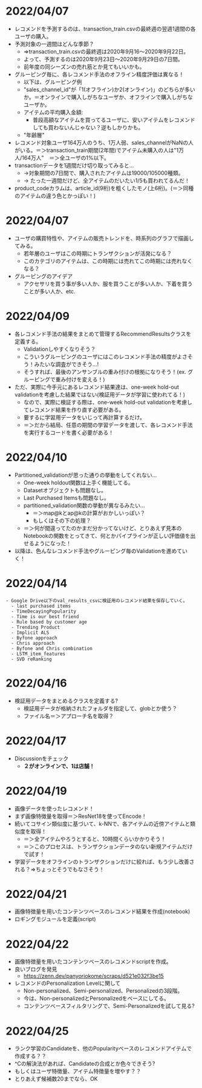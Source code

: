 # 2022/04/07

- レコメンドを予測するのは、transaction_train.csvの最終週の翌週1週間の各ユーザの購入。
- 予測対象の一週間はどんな季節？
  - =>transaction_train.csvの最終週は2020年9月16～2020年9月22日。
  - よって、予測するのは2020年9月23日～2020年9月29日の7日間。
  - 前年度の同シーズンの売れ筋とか見てもいいかも。
- グルーピング毎に、各レコメンド手法のオフライン精度評価は異なる！
  - 以下は、グルーピング例
  - "sales_channel_id"が「1(オフライン)か2(オンライン)」のどちらが多いか。＝オンラインで購入しがちなユーザか、オフラインで購入しがちなユーザか。
  - アイテムの平均購入金額:
    - 普段高額なアイテムを買ってるユーザに、安いアイテムをレコメンドしても買わないんじゃない？逆もしかりかも。
  - "年齢層"
- レコメンド対象ユーザ164万人のうち、1万人弱、sales_channelがNaNの人がいる。＝＞transaction_train期間(2年間)でアイテム未購入の人は"1万人/164万人"　＝＞全ユーザの1%以下。
- transactionデータを1週間だけ切り取ってみると...
  - ->対象期間の7日間で、購入されたアイテムは19000/105000種類。
  - -> たった一週間だけど、全アイテムのだいたい1/5も買われてるんだ！
- product_codeカラムは、article_id(9桁)を粗くしたモノ(上6桁)。(＝＞同種のアイテムの違う色とかっぽい！)

# 2022/04/07

- ユーザの購買特性や、アイテムの販売トレンドを、時系列のグラフで描画してみる。
  - 若年層のユーザはこの時期にトランザクションが活発になる？
  - このカテゴリのアイテムは、この時期には売れてこの時期には売れなくなる？
- グルーピングのアイデア
  - アクセサリを買う事が多い人か、服を買うことが多い人か、下着を買うことが多い人か、etc.

# 2022/04/09

- 各レコメンド手法の結果をまとめて管理するRecommendResultsクラスを定義する。
  - Validationしやすくなりそう？
  - こういうグルーピングのユーザにはこのレコメンド手法の精度がよさそう！みたいな調査ができそう...!
  - そうすれば、最後のアンサンブルの重み付けの根拠になりそう！(ex. グルーピングで重み付けを変える！)
- ただ、実際に今手元にあるレコメンド結果達は、one-week hold-out validationを考慮した結果ではない(検証用データが学習に使われてる！)
  - なので、実際に検証する際は、one-week hold-out validationを考慮してレコメンド結果を作り直す必要がある。
  - 要するに学習用データをいじって再計算するだけ。
  - ＝＞だから結局、任意の期間の学習データを渡して、各レコメンド手法を実行するコードを書く必要がある！

# 2022/04/10

- Partitioned_validationが思った通りの挙動をしてくれない...
  - One-week holdout関数は上手く機能してる。
  - Datasetオブジェクトも問題なし。
  - Last Purchased Itemsも問題なし。
  - partitioned_validation関数の挙動が異なるみたい...
    - ＝＞map@kとap@kの計算がおかしいっぽい？
    - もしくはその下の処理？
  - ＝＞何が間違ってたのかまだ分かってないけど、とりあえず見本のNotebookの関数をとってきて、何とかパイプラインが正しい評価値を出せるようになった！
- 以降は、色んなレコメンド手法やグルーピング毎のValidationを進めていく！

# 2022/04/14

    - Google Drive以下のval_results_csvに検証用のレコメンド結果を保存していく。
      - last purchased items
      - TimeDecayingPopularity
      - Time is our best friend
      - Rule based by customer age
      - Trending Product
      - Implicit ALS
      - Byfone approach
      - Chris approach
      - Byfone and Chris combination
      - LSTM_item_features
      - SVD reRanking 

# 2022/04/16
- 検証用データをまとめるクラスを定義する?
  - 検証用データが格納されたフォルダを指定して、globとか使う？
  - ファイル名＝＞アプローチ名を取得？

# 2022/04/17
- Discussionをチェック
  - **２がオンラインで、1は店舗！**

# 2022/04/19
- 画像データを使ったレコメンド！
- まず画像特徴量を取得＝＞ResNet18を使ってEncode！
- 続いてコサイン類似度に基づいて、k-NNで、各アイテムの近傍アイテムと類似度を取得！
  - ＝＞全アイテムやろうとすると、10時間くらいかかりそう！
  - ＝＞このプロセスは、トランザクションデータのない新規アイテムだけで試す！
- 学習データをオフラインのトランザクションだけに絞れば、もう少し改善される？=>ちょっとそうでもなさそう！

# 2022/04/21
- 画像特徴量を用いたコンテンツベースのレコメンド結果を作成(notebook)
- ロギングモジュールを定義(script)

# 2022/04/22
- 画像特徴量を用いたコンテンツベースのレコメンドscriptを作成。
- 良いブログを発見
  - https://zenn.dev/panyoriokome/scraps/d521e032f3be15
- レコメンドのPersonalization Levelに関して
  - Non-personalized、Semi-personalized、Personalizedの3段階。
  - 今は、Non-personalizedとPersonalizedをベースにしてる。
  - コンテンツベースフィルタリングで、Semi-Personalizedを試して見る?

# 2022/04/25
- ランク学習のCandidateを、他のPopularityベースのレコメンドアイテムで作成する？？
- ^Cの解決法があれば、Candidateの合成とか色々できそう?
- もしくはユーザ特徴量、アイテム特徴量を増やす？？
- とりあえず候補数20までなら、OK